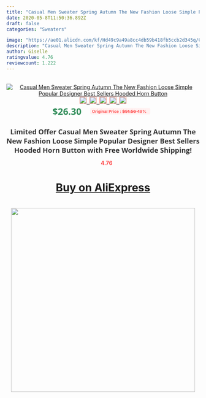 ```yaml
---
title: "Casual Men Sweater Spring Autumn The New Fashion Loose Simple Popular Designer Best Sellers Hooded Horn Button"
date: 2020-05-8T11:50:36.892Z
draft: false
categories: "Sweaters"

image: "https://ae01.alicdn.com/kf/Hd49c9a49a8cc4db59b418fb5ccb2d345q/Casual-Men-Sweater-Spring-Autumn-The-New-Fashion-Loose-Simple-Popular-Designer-Best-Sellers-Hooded-Horn.jpg"
description: "Casual Men Sweater Spring Autumn The New Fashion Loose Simple Popular Designer Best Sellers Hooded Horn Button"
author: Giselle
ratingvalue: 4.76
reviewcount: 1.222
---
```

<br>
<div style="text-align: center;">
<a href="https://s.click.aliexpress.com/e/_AL9gMV" target="_blank" rel="nofollow noopener noreferrer"><img alt="Casual Men Sweater Spring Autumn The New Fashion Loose Simple Popular Designer Best Sellers Hooded Horn Button" class="magnifier-image" src="https://ae01.alicdn.com/kf/Hd49c9a49a8cc4db59b418fb5ccb2d345q/Casual-Men-Sweater-Spring-Autumn-The-New-Fashion-Loose-Simple-Popular-Designer-Best-Sellers-Hooded-Horn.jpg_640x640.jpg">
<br>
<img style="border:1px solid salmon" src="https://ae01.alicdn.com/kf/Hd49c9a49a8cc4db59b418fb5ccb2d345q/Casual-Men-Sweater-Spring-Autumn-The-New-Fashion-Loose-Simple-Popular-Designer-Best-Sellers-Hooded-Horn.jpg_120x120.jpg">&nbsp;&nbsp;<img style="border:1px solid salmon" src="https://ae01.alicdn.com/kf/H332025be17d94ce2820d844696fb714d2/Casual-Men-Sweater-Spring-Autumn-The-New-Fashion-Loose-Simple-Popular-Designer-Best-Sellers-Hooded-Horn.jpg_120x120.jpg">&nbsp;&nbsp;<img style="border:1px solid salmon" src="https://ae01.alicdn.com/kf/H55f4b09536ca4110b357a9df62fffadeW/Casual-Men-Sweater-Spring-Autumn-The-New-Fashion-Loose-Simple-Popular-Designer-Best-Sellers-Hooded-Horn.jpg_120x120.jpg">&nbsp;&nbsp;<img style="border:1px solid salmon" src="https://ae01.alicdn.com/kf/Hd72ec480077942efb69f40361afabfe9G/Casual-Men-Sweater-Spring-Autumn-The-New-Fashion-Loose-Simple-Popular-Designer-Best-Sellers-Hooded-Horn.jpg_120x120.jpg">&nbsp;&nbsp;<img style="border:1px solid salmon" src="https://ae01.alicdn.com/kf/Hdd982cb2071e4f488d7280f854f33e1bp/Casual-Men-Sweater-Spring-Autumn-The-New-Fashion-Loose-Simple-Popular-Designer-Best-Sellers-Hooded-Horn.jpg_120x120.jpg"></a></div><br0>
<div style="text-align: center;"><span style="background-color: white; border: 0px; box-sizing: border-box; color: seagreen; display: inline-block; font-family: &quot;open sans&quot; , &quot;arial&quot; , &quot;helvetica&quot; , sans-serif , &quot;heiti&quot;; font-size: 24px; font-stretch: inherit; font-weight: 700; line-height: inherit; margin: 0px 10px 0px 0px; padding: 0px; vertical-align: middle;">$26.30 </span>
<span style="background: rgb(255 , 241 , 241); border-radius: 3px; border: 0px; box-sizing: border-box; color: #ff4747; display: inline-block; font-family: inherit; font-size: 12px; font-stretch: inherit; font-style: inherit; font-variant: inherit; font-weight: 600; line-height: inherit; margin: 0px; padding: 2px 5px; transform: scale(0.9); vertical-align: middle;">Original Price : <b style="text-decoration: line-through;">$51.56 </b> 49%&nbsp;&nbsp;</span></div>
<h1 style="color: #333333; display: inline-block; font-family: &quot;open sans&quot; , &quot;arial&quot; , &quot;helvetica&quot; , sans-serif , &quot;heiti&quot;; font-size: 18px; font-stretch: inherit; font-weight: 700; text-align: center;">Limited Offer Casual Men Sweater Spring Autumn The New Fashion Loose Simple Popular Designer Best Sellers Hooded Horn Button with Free Worldwide Shipping!</h1>
<div style="color: #ff4747; text-align: center;">
<img src="https://4.bp.blogspot.com/-M0ZcTcb-5uY/XleCXlxnR4I/AAAAAAAAAEc/OrjgMkXV1oMQFaCRZj5HQwOCBcu3w1FegCPcBGAYYCw/s1600/star.png" style="height: 15px;">&nbsp;<b>4.76</b></div>
<div class="button_cont" align="center"><a class="buynow_a" href="https://s.click.aliexpress.com/e/_AL9gMV" target="_blank" rel="nofollow noopener noreferrer"><H1>Buy on AliExpress</H1></a></div><br>
<div class="separator" style="clear: both; text-align: center;">
<img src="https://lh3.googleusercontent.com/-pTy5HemUv9M/XlePHvY0dAI/AAAAAAAAAE4/0nX5iRUoIWY8eMW9Dpxeirr157OZliDIgCLcBGAsYHQ/s1600/badge.gif" width="480">
</div>
